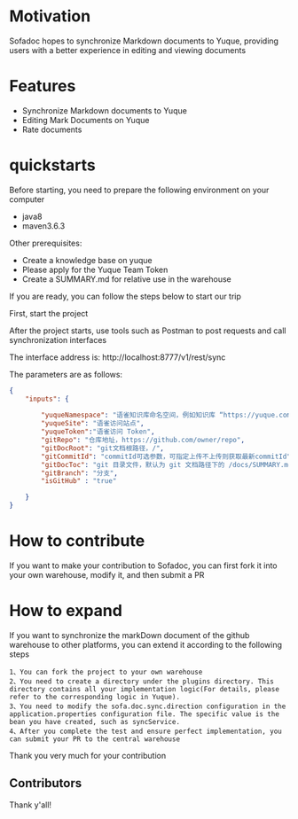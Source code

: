 # Motivation
Sofadoc hopes to synchronize Markdown documents to Yuque, providing users with a better experience in editing and viewing documents

# Features
- Synchronize Markdown documents to Yuque
- Editing Mark Documents on Yuque
- Rate documents

# quickstarts

Before starting, you need to prepare the following environment on your computer

- java8
- maven3.6.3

Other prerequisites:

- Create a knowledge base on yuque
- Please apply for the Yuque Team Token
- Create a SUMMARY.md for relative use in the warehouse


If you are ready, you can follow the steps below to start our trip

First, start the project

After the project starts, use tools such as Postman to post requests and call synchronization interfaces

The interface address is:
http://localhost:8777/v1/rest/sync

The parameters are as follows:
```json
{
    "inputs": {
        
        "yuqueNamespace": "语雀知识库命名空间，例如知识库 “https://yuque.com/aaa/bbb/” 的命名空间就是 “aaa/bbb”" , 
        "yuqueSite": "语雀访问站点",
        "yuqueToken":"语雀访问 Token",
        "gitRepo": "仓库地址，https://github.com/owner/repo",
        "gitDocRoot": "git文档根路径，/",
        "gitCommitId": "commitId可选参数，可指定上传不上传则获取最新commitId",
        "gitDocToc": "git 目录文件，默认为 git 文档路径下的 /docs/SUMMARY.md",
        "gitBranch": "分支",
        "isGitHub" : "true"

    }
}
```

# How to contribute

If you want to make your contribution to Sofadoc, you can first fork it into your own warehouse, modify it, and then submit a PR

# How to expand
If you want to synchronize the markDown document of the github warehouse to other platforms, you can extend it according to the following steps

    1、You can fork the project to your own warehouse
    2、You need to create a directory under the plugins directory. This directory contains all your implementation logic(For details, please refer to the corresponding logic in Yuque). 
    3、You need to modify the sofa.doc.sync.direction configuration in the application.properties configuration file. The specific value is the bean you have created, such as syncService.
    4、After you complete the test and ensure perfect implementation, you can submit your PR to the central warehouse

Thank you very much for your contribution

## Contributors

Thank y'all!
